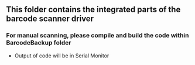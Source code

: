 ## This folder contains the integrated parts of the barcode scanner driver
### For manual scanning, please compile and build the code within BarcodeBackup folder
- Output of code will be in Serial Monitor
